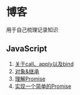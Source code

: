 # 博客

用于自己梳理记录知识



## JavaScript

1. [关于call、apply以及bind](https://github.com/LuanMingyang/Blog/issues/1)
2. [对象&继承](https://github.com/LuanMingyang/Blog/issues/2)
3. [理解Promise](https://github.com/LuanMingyang/Blog/issues/3)
4. [实现一个简单的Promise](https://github.com/LuanMingyang/Blog/issues/4)
